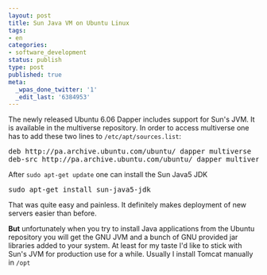 ```yaml
---
layout: post
title: Sun Java VM on Ubuntu Linux
tags:
- en
categories:
- software_development
status: publish
type: post
published: true
meta:
  _wpas_done_twitter: '1'
  _edit_last: '6384953'
---
```

<p>The newly released Ubuntu 6.06 Dapper includes support for Sun's JVM. It is available in the multiverse repository. In order to access multiverse one has to add these two lines to <code>/etc/apt/sources.list</code>:</p>

<p><pre class="codeSample">deb http://pa.archive.ubuntu.com/ubuntu/ dapper multiverse
deb-src http://pa.archive.ubuntu.com/ubuntu/ dapper multiverse</pre></p>

<p>After <code>sudo apt-get update</code> one can install the Sun Java5 JDK</p>

<p><pre class="codeSample">sudo apt-get install sun-java5-jdk</pre></p>

<p>That was quite easy and painless. It definitely makes deployment of new servers easier than before.</p>

<p><strong>But</strong> unfortunately when you try to install Java applications from the Ubuntu repository you will get the GNU JVM and a bunch of GNU provided jar libraries added to your system. At least for my taste I'd like to stick with Sun's JVM for production use for a while. Usually I install Tomcat manually in <code>/opt</code></p>

